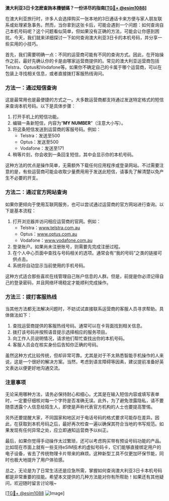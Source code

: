 **澳大利亚3日卡怎麽查詢本機號碼？一份详尽的指南[[TG💪+ @esim1088](https://t.me/s/esim1088)]**

在澳大利亚旅行时，许多人会选择购买一张本地的3日通话卡来方便与家人朋友联系或处理紧急事务。然而，当你拿到这张卡后，可能会遇到一个问题：如何查询自己本机号码呢？这个问题看似简单，但如果没有正确的方法，可能会让你感到困扰。今天，我们就来详细探讨一下如何查询澳大利亚3日卡的本机号码，并分享一些实用的小技巧。

首先，我们需要明确一点：不同的运营商可能有不同的查询方式。因此，在开始操作之前，最好先确认你的卡是由哪家运营商提供的。常见的澳大利亚运营商包括Telstra、Optus和Vodafone等。如果你不确定自己的卡属于哪个运营商，可以在包装上寻找相关信息，或者直接拨打客服热线询问。

### 方法一：通过短信查询

这是最常用也是最便捷的方式之一。大多数运营商都支持通过发送特定格式的短信来查询本机号码。以下是具体步骤：

1. 打开手机上的短信功能。
2. 编辑一条新短信，内容为“**MY NUMBER**”（注意大小写）。
3. 将这条短信发送到运营商的客服号码。例如：
   - Telstra：发送至500
   - Optus：发送至500
   - Vodafone：发送至171
4. 稍等片刻，你会收到一条回复短信，其中会显示你的本机号码。

这种方法的优点是操作简单，无需额外下载任何应用程序或登录网站。不过需要注意的是，有些运营商可能会收取少量费用用于发送此短信，请事先了解清楚以免产生不必要的开支。

### 方法二：通过官方网站查询

如果你更倾向于使用互联网服务，也可以尝试通过运营商的官方网站进行查询。以下是基本流程：

1. 打开浏览器并访问相应运营商的官网。例如：
   - Telstra：www.telstra.com.au
   - Optus：www.optus.com.au
   - Vodafone：www.vodafone.com.au
2. 登录账户。如果尚未注册账号，则需要先完成注册过程。
3. 在个人中心页面中查找与号码相关的选项。通常会有“我的号码”之类的链接可供点击。
4. 系统将自动显示当前使用的手机号码。

这种方式适合那些喜欢在线管理自己账户信息的人群。但是，前提是你必须记得自己的登录密码，并且网络环境稳定才能顺利完成操作。

### 方法三：拨打客服热线

当其他方法都无法解决问题时，不妨试试直接联系运营商的客服人员寻求帮助。具体做法如下：

1. 查找运营商提供的客服热线号码。通常可以在卡背面找到相关信息。
2. 拨打该号码并按照语音提示选择相应的服务项目。
3. 向工作人员说明情况，请求他们帮忙查找出你的本机号码。
4. 客服人员会在核实身份后告知你正确的号码。

虽然这种方式比较传统，但却非常可靠。尤其是对于不太熟悉智能手机操作的人来说，这是一个很好的解决方案。当然，考虑到语言障碍等因素，建议提前准备好英文表达以便更好地沟通交流。

### 注意事项

无论采用哪种方法，请务必保持耐心和细心。尤其是在输入短信内容或填写表单时，一定要仔细核对每一个字符是否准确无误。此外，为了避免泄露隐私，请不要随意透露个人信息给陌生人，即使是声称代表官方机构的人士也要提高警惕。

另外还要提醒大家，不同国家和地区对于电话号码的格式要求可能存在差异。因此，在获取到本机号码之后，最好再次检查一遍以确保其符合当地的书写规范。如果发现有任何异常之处，应立即通知运营商予以纠正。

最后，如果你觉得手动操作太过繁琐，还可以考虑购买带有预设号码功能的产品。比如现在市面上就有一些支持eSIM技术的虚拟号码卡，它们能够直接绑定用户的电子设备，省去了传统物理卡片带来的麻烦。这种新型工具不仅更加环保节能，同时也极大地提升了用户体验感。

总之，无论是为了日常生活还是应急所需，掌握如何查询澳大利亚3日卡本机号码都是非常重要的技能。希望本文提供的几种方法能对你有所帮助！如果还有其他疑问，欢迎随时留言讨论哦~

[[TG💪+ @esim1088](https://t.me/s/esim1088) ![Image](https://i.postimg.cc/4NQfJmqS/Snipaste-2025-05-13-00-14-12.png)]
